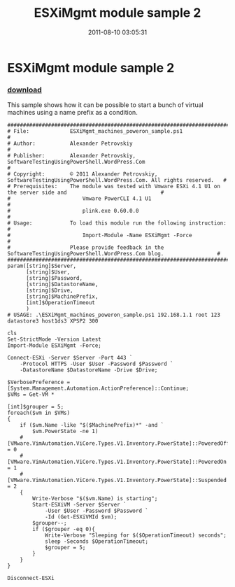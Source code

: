 ﻿---
pid:            2909
parent:         0
children:       
poster:         APetrovskiy
title:          ESXiMgmt module sample 2
date:           2011-08-10 03:05:31
description:    This sample shows how it can be possible to start a bunch of virtual machines using a name prefix as a condition.
format:         posh
---

# ESXiMgmt module sample 2

### [download](2909.ps1)  

This sample shows how it can be possible to start a bunch of virtual machines using a name prefix as a condition.

```posh
#######################################################################################################################
# File:             ESXiMgmt_machines_poweron_sample.ps1                                                              #
# Author:           Alexander Petrovskiy                                                                              #
# Publisher:        Alexander Petrovskiy, SoftwareTestingUsingPowerShell.WordPress.Com                                #
# Copyright:        © 2011 Alexander Petrovskiy, SoftwareTestingUsingPowerShell.WordPress.Com. All rights reserved.   #
# Prerequisites:    The module was tested with Vmware ESXi 4.1 U1 on the server side and                              #
#                       Vmware PowerCLI 4.1 U1                                                                        #
#                       plink.exe 0.60.0.0                                                                            #
# Usage:            To load this module run the following instruction:                                                #
#                       Import-Module -Name ESXiMgmt -Force                                                           #
#                   Please provide feedback in the SoftwareTestingUsingPowerShell.WordPress.Com blog.                 #
#######################################################################################################################
param([string]$Server,
	  [string]$User,
	  [string]$Password,
	  [string]$DatastoreName,
	  [string]$Drive,
	  [string]$MachinePrefix,
	  [int]$OperationTimeout
	  )
# USAGE: .\ESXiMgmt_machines_poweron_sample.ps1 192.168.1.1 root 123 datastore3 host1ds3 XPSP2 300

cls
Set-StrictMode -Version Latest
Import-Module ESXiMgmt -Force;

Connect-ESXi -Server $Server -Port 443 `
	-Protocol HTTPS -User $User -Password $Password `
	-DatastoreName $DatastoreName -Drive $Drive;

$VerbosePreference = [System.Management.Automation.ActionPreference]::Continue;
$VMs = Get-VM *

[int]$grouper = 5;
foreach($vm in $VMs)
{
	if ($vm.Name -like "$($MachinePrefix)*" -and `
		$vm.PowerState -ne 1) 
	# [VMware.VimAutomation.ViCore.Types.V1.Inventory.PowerState]::PoweredOff = 0
	# [VMware.VimAutomation.ViCore.Types.V1.Inventory.PowerState]::PoweredOn = 1
	# [VMware.VimAutomation.ViCore.Types.V1.Inventory.PowerState]::Suspended = 2
	{
		Write-Verbose "$($vm.Name) is starting";
		Start-ESXiVM -Server $Server `
			-User $User -Password $Password `
			-Id (Get-ESXiVMId $vm);
		$grouper--;
		if ($grouper -eq 0){
			Write-Verbose "Sleeping for $($OperationTimeout) seconds";
			sleep -Seconds $OperationTimeout;
			$grouper = 5;
		}
	}
}
		
Disconnect-ESXi
```
